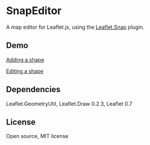 # SnapEditor

A map editor for Leaflet.js, using the
<a href="https://github.com/makinacorpus/Leaflet.Snap">Leaflet.Snap</a>
plugin.

## Demo

<a href="http://asiafoundation.github.io/snapeditor/">Adding a shape</a>

<a href="http://asiafoundation.github.io/snapeditor/edit.html">Editing a shape</a>

## Dependencies

Leaflet.GeometryUtil, Leaflet.Draw 0.2.3, Leaflet 0.7

## License

Open source, MIT license
